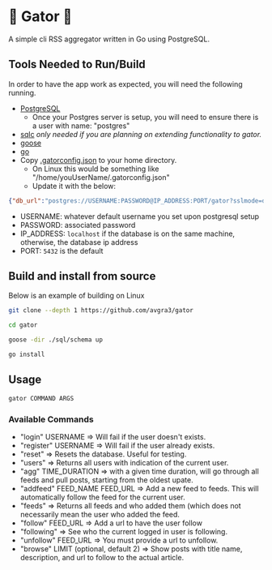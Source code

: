 # 🐊 Gator 🐊

A simple cli RSS aggregator written in Go using PostgreSQL.

## Tools Needed to Run/Build

In order to have the app work as expected, you will need the following running.

- [PostgreSQL](https://www.postgresql.org/)
    - Once your Postgres server is setup, you will need to ensure there is a user with name: "postgres"
- [sqlc](https://sqlc.dev/) _only needed if you are planning on extending functionality to gator._
- [goose](https://github.com/pressly/goose)
- [go](https://go.dev/)
- Copy [.gatorconfig.json](./.gatorconfig) to your home directory.
    - On Linux this would be something like "/home/youUserName/.gatorconfig.json"
    - Update it with the below:

```json
{"db_url":"postgres://USERNAME:PASSWORD@IP_ADDRESS:PORT/gator?sslmode=disable","current_user_name":"madeUpName"}
```
- USERNAME: whatever default username you set upon postgresql setup
- PASSWORD: associated password
- IP_ADDRESS: `localhost` if the database is on the same machine, otherwise, the database ip address
- PORT: `5432` is the default

## Build and install from source

Below is an example of building on Linux

```bash
git clone --depth 1 https://github.com/avgra3/gator

cd gator

goose -dir ./sql/schema up

go install
```

## Usage

```bash
gator COMMAND ARGS
```

### Available Commands

- "login" USERNAME => Will fail if the user doesn't exists.
- "register" USERNAME => Will fail if the user already exists.
- "reset" => Resets the database. Useful for testing.
- "users" => Returns all users with indication of the current user.
- "agg" TIME_DURATION => with a given time duration, will go through all feeds and pull posts, starting from the oldest upate.
- "addfeed" FEED_NAME FEED_URL => Add a new feed to feeds. This will automatically follow the feed for the current user.
- "feeds" => Returns all feeds and who added them (which does not necessarily mean the user who added the feed.
- "follow" FEED_URL => Add a url to have the user follow
- "following" => See who the current logged in user is following.
- "unfollow" FEED_URL => You must provide a url to unfollow.
- "browse" LIMIT (optional, default 2) => Show posts with title name, description, and url to follow to the actual article.


